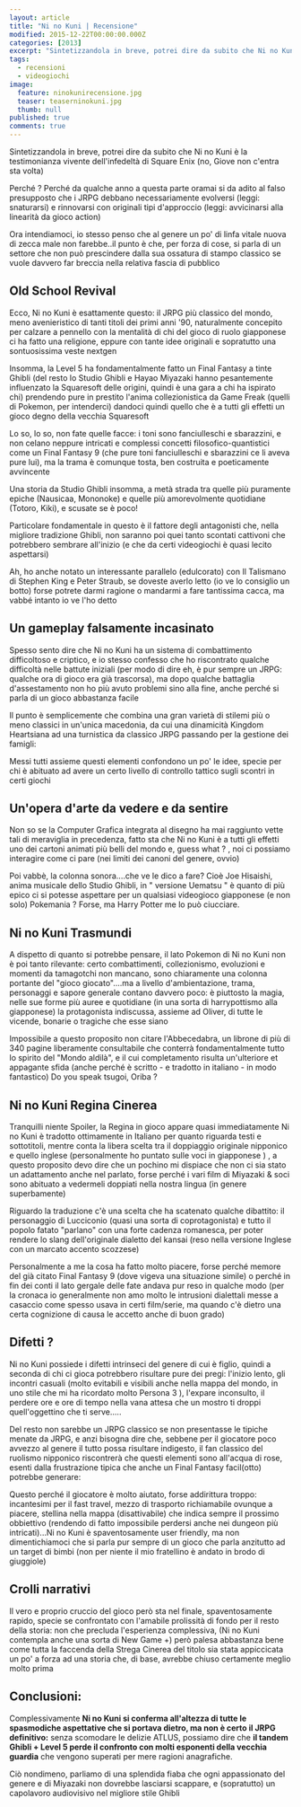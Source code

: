 ```yaml
---
layout: article
title: "Ni no Kuni | Recensione"
modified: 2015-12-22T00:00:00.000Z
categories: [2013]
excerpt: "Sintetizzandola in breve, potrei dire da subito che Ni no Kuni è la testimonianza vivente dell'..."
tags: 
  - recensioni
  - videogiochi
image: 
  feature: ninokunirecensione.jpg
  teaser: teaserninokuni.jpg
  thumb: null
published: true
comments: true
---
```


Sintetizzandola in breve, potrei dire da subito che Ni no Kuni è la testimonianza vivente dell'infedeltà di Square Enix (no, Giove non c'entra sta volta)

Perché ? Perché da qualche anno a questa parte oramai si da adito al falso presupposto che i JRPG debbano necessariamente evolversi (leggi: snaturarsi) e rinnovarsi con originali tipi d'approccio (leggi: avvicinarsi alla linearità da gioco action)

Ora intendiamoci, io stesso penso che al genere un po' di linfa vitale nuova di zecca male non farebbe..il punto è che, per forza di cose, si parla di un settore che non può prescindere dalla sua ossatura di stampo classico se vuole davvero far breccia nella relativa fascia di pubblico

## Old School Revival

Ecco, Ni no Kuni è esattamente questo: il JRPG più classico del mondo, meno avenieristico di tanti titoli dei primi anni '90, naturalmente concepito per calzare a pennello con la mentalità di chi del gioco di ruolo giapponese ci ha fatto una religione, eppure con tante idee originali e sopratutto una sontuosissima veste nextgen

Insomma, la Level 5 ha fondamentalmente fatto un Final Fantasy a tinte Ghibli (del resto lo Studio Ghibli e Hayao Miyazaki hanno pesantemente influenzato la Squaresoft delle origini, quindi è una gara a chi ha ispirato chi) prendendo pure in prestito l'anima collezionistica da Game Freak (quelli di Pokemon, per intenderci) dandoci quindi quello che è a tutti gli effetti un gioco degno della vecchia Squaresoft

Lo so, lo so, non fate quelle facce: i toni sono fanciulleschi e sbarazzini, e non celano neppure intricati e complessi concetti filosofico-quantistici come un Final Fantasy 9 (che pure toni fanciulleschi e sbarazzini ce li aveva pure lui), ma la trama è comunque tosta, ben costruita e poeticamente avvincente

Una storia da Studio Ghibli insomma, a metà strada tra quelle più puramente epiche (Nausicaa, Mononoke) e quelle più amorevolmente quotidiane (Totoro, Kiki), e scusate se è poco!

Particolare fondamentale in questo è il fattore degli antagonisti che, nella migliore tradizione Ghibli, non saranno poi quei tanto scontati cattivoni che potrebbero sembrare all'inizio (e che da certi videogiochi è quasi lecito aspettarsi)

Ah, ho anche notato un interessante parallelo (edulcorato) con Il Talismano di Stephen King e Peter Straub, se doveste averlo letto (io ve lo consiglio un botto) forse potrete darmi ragione o mandarmi a fare tantissima cacca, ma vabbé intanto io ve l'ho detto

## Un gameplay falsamente incasinato

Spesso sento dire che Ni no Kuni ha un sistema di combattimento difficoltoso e criptico, e io stesso confesso che ho riscontrato qualche difficoltà nelle battute iniziali (per modo di dire eh, è pur sempre un JRPG: qualche ora di gioco era già trascorsa), ma dopo qualche battaglia d'assestamento non ho più avuto problemi sino alla fine, anche perché si parla di un gioco abbastanza facile

Il punto è semplicemente che combina una gran varietà di stilemi più o meno classici in un'unica macedonia, da cui una dinamicità Kingdom Heartsiana ad una turnistica da classico JRPG passando per la gestione dei famigli:

Messi tutti assieme questi elementi confondono un po' le idee, specie per chi è abituato ad avere un certo livello di controllo tattico sugli scontri in certi giochi

## Un'opera d'arte da vedere e da sentire

Non so se la Computer Grafica integrata al disegno ha mai raggiunto vette tali di meraviglia in precedenza, fatto sta che Ni no Kuni è a tutti gli effetti uno dei cartoni animati più belli del mondo e, guess what ? , noi ci possiamo interagire come ci pare (nei limiti dei canoni del genere, ovvio)

Poi vabbè, la colonna sonora....che ve le dico a fare? Cioè Joe Hisaishi, anima musicale dello Studio Ghibli, in " versione Uematsu " è quanto di più epico ci si potesse aspettare per un qualsiasi videogioco giapponese (e non solo)
Pokemania ? Forse, ma Harry Potter me lo può ciucciare.

## Ni no Kuni Trasmundi

A dispetto di quanto si potrebbe pensare, il lato Pokemon di Ni no Kuni non è poi tanto rilevante: certo combattimenti, collezionismo, evoluzioni e momenti da tamagotchi non mancano, sono chiaramente una colonna portante del "gioco giocato"....ma a livello d'ambientazione, trama, personaggi e sapore generale contano davvero poco: è piuttosto la magia, nelle sue forme più auree e quotidiane (in una sorta di harrypottismo alla giapponese) la protagonista indiscussa, assieme ad Oliver, di tutte le vicende, bonarie o tragiche che esse siano

Impossibile a questo proposito non citare l'Abbecedabra, un librone di più di 340 pagine liberamente consultabile che conterrà fondamentalmente tutto lo spirito del "Mondo aldilà", e il cui completamento risulta un'ulteriore et appagante sfida (anche perché è scritto - e tradotto in italiano - in modo fantastico)
Do you speak tsugoi, Oriba ?

## Ni no Kuni Regina Cinerea

Tranquilli niente Spoiler, la Regina in gioco appare quasi immediatamente
Ni no Kuni è tradotto ottimamente in Italiano per quanto riguarda testi e sottotitoli, mentre conta la libera scelta tra il doppiaggio originale nipponico e quello inglese (personalmente ho puntato sulle voci in giapponese ) , a questo proposito devo dire che un pochino mi dispiace che non ci sia stato un adattamento anche nel parlato, forse perché i vari film di Miyazaki & soci sono abituato a vedermeli doppiati nella nostra lingua (in genere superbamente)

Riguardo la traduzione c'è una scelta che ha scatenato qualche dibattito: il personaggio di Lucciconio (quasi una sorta di coprotagonista) e tutto il popolo fatato "parlano" con una forte cadenza romanesca, per poter rendere lo slang dell'originale dialetto del kansai (reso nella versione Inglese con un marcato accento scozzese)

Personalmente a me la cosa ha fatto molto piacere, forse perché memore del già citato Final Fantasy 9 (dove vigeva una situazione simile) o perché in fin dei conti il lato gergale delle fate andava pur reso in qualche modo (per la cronaca io generalmente non amo molto le intrusioni dialettali messe a casaccio come spesso usava in certi film/serie, ma quando c'è dietro una certa cognizione di causa le accetto anche di buon grado)

## Difetti ?

Ni no Kuni possiede i difetti intrinseci del genere di cui è figlio, quindi a seconda di chi ci gioca potrebbero risultare pure dei pregi: l'inizio lento, gli incontri casuali (molto evitabili e visibili anche nella mappa del mondo, in uno stile che mi ha ricordato molto Persona 3 ), l'expare inconsulto, il perdere ore e ore di tempo nella vana attesa che un mostro ti droppi quell'oggettino che ti serve.....

Del resto non sarebbe un JRPG classico se non presentasse le tipiche menate da JRPG, e anzi bisogna dire che, sebbene per il giocatore poco avvezzo al genere il tutto possa risultare indigesto, il fan classico del ruolismo nipponico riscontrerà che questi elementi sono all'acqua di rose, esenti dalla frustrazione tipica che anche un Final Fantasy facil(otto) potrebbe generare:

Questo perché il giocatore è molto aiutato, forse addirittura troppo: incantesimi per il fast travel, mezzo di trasporto richiamabile ovunque a piacere, stellina nella mappa (disattivabile) che indica sempre il prossimo obbiettivo (rendendo di fatto impossibile perdersi anche nei dungeon più intricati)...Ni no Kuni è spaventosamente user friendly, ma non dimentichiamoci che si parla pur sempre di un gioco che parla anzitutto ad un target di bimbi (non per niente il mio fratellino è andato in brodo di giuggiole)

## Crolli narrativi

Il vero e proprio cruccio del gioco però sta nel finale, spaventosamente rapido, specie se confrontato con l'amabile prolissità di fondo per il resto della storia: non che precluda l'esperienza complessiva, (Ni no Kuni contempla anche una sorta di New Game +) però palesa abbastanza bene come tutta la faccenda della Strega Cinerea del titolo sia stata appiccicata un po' a forza ad una storia che, di base, avrebbe chiuso certamente meglio molto prima

## Conclusioni:

Complessivamente **Ni no Kuni si conferma all'altezza di tutte le spasmodiche aspettative che si portava dietro, ma non è certo il JRPG definitivo:** senza scomodare le delizie ATLUS, possiamo dire che **il tandem Ghibli + Level 5 perde  il confronto con molti esponenti della vecchia guardia** che vengono superati per mere ragioni anagrafiche.

Ciò nondimeno, parliamo di una splendida fiaba che ogni appassionato del genere e di Miyazaki non dovrebbe lasciarsi scappare, e (sopratutto) un capolavoro audiovisivo nel migliore stile Ghibli
